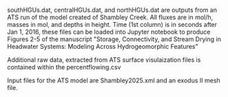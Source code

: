 southHGUs.dat, centralHGUs.dat, and northHGUs.dat are outputs from an ATS run of the model created of Shambley Creek. All fluxes are in mol/h, masses in mol, and depths in height. Time (1st column) is in seconds after Jan 1, 2016, 
these files can be loaded into Jupyter notebook to produce Figures 2-5 of the manuscript "Storage, Connectivity, and Stream Drying in Headwater Systems: Modeling Across Hydrogeomorphic Features"

Additional raw data, extracted from ATS surface visulaization files is contained within the percentflowing.csv

Input files for the ATS model are Shambley2025.xml and an exodus II mesh file.
